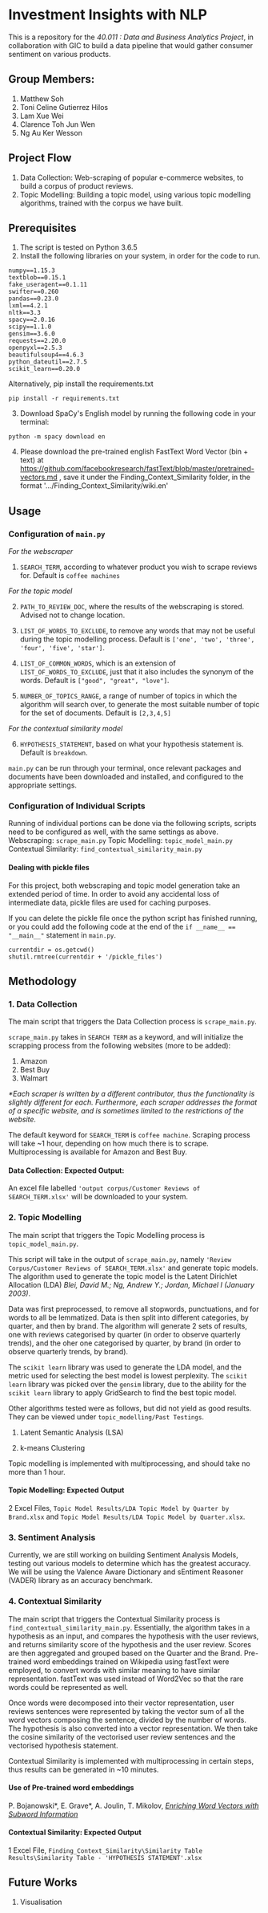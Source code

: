 # Investment Insights with NLP
 
 This is a repository for the <i>40.011 : Data and Business Analytics Project</i>, in collaboration with GIC to build a data pipeline that would gather consumer sentiment on various products. 

## Group Members:
1. Matthew Soh
2. Toni Celine Gutierrez Hilos
3. Lam Xue Wei
4. Clarence Toh Jun Wen
5. Ng Au Ker Wesson

## Project Flow

1. Data Collection: Web-scraping of popular e-commerce websites, to build a corpus of product reviews. 
2. Topic Modelling: Building a topic model, using various topic modelling algorithms, trained with the corpus we have built.

## Prerequisites

1. The script is tested on Python 3.6.5 
2. Install the following libraries on your system, in order for the code to run. 

```
numpy==1.15.3
textblob==0.15.1
fake_useragent==0.1.11
swifter==0.260
pandas==0.23.0
lxml==4.2.1
nltk==3.3
spacy==2.0.16
scipy==1.1.0
gensim==3.6.0
requests==2.20.0
openpyxl==2.5.3
beautifulsoup4==4.6.3
python_dateutil==2.7.5
scikit_learn==0.20.0
```

Alternatively, pip install the requirements.txt

```
pip install -r requirements.txt
```

3. Download SpaCy's English model by running the following code in your terminal:

```
python -m spacy download en
```

4. Please download the pre-trained english FastText Word Vector (bin + text) at https://github.com/facebookresearch/fastText/blob/master/pretrained-vectors.md , save it under the Finding_Context_Similarity folder, in the format '.../Finding_Context_Similarity/wiki.en'

## Usage

### Configuration of ```main.py```

<i> For the webscraper </i>

1. `SEARCH_TERM`, according to whatever product you wish to scrape reviews for. Default is `coffee machines`

<i> For the topic model </i>

2. `PATH_TO_REVIEW_DOC`, where the results of the webscraping is stored. Advised not to change location.

3. `LIST_OF_WORDS_TO_EXCLUDE`, to remove any words that may not be useful during the topic modelling process. Default is `['one', 'two', 'three', 'four', 'five', 'star']`.

4. `LIST_OF_COMMON_WORDS`, which is an extension of ```LIST_OF_WORDS_TO_EXCLUDE```, just that it also includes the synonym of the words. Default is `["good", "great", "love"]`.

5. `NUMBER_OF_TOPICS_RANGE`, a range of number of topics in which the algorithm will search over, to generate the most suitable number of topic for the set of documents. Default is `[2,3,4,5]`

<i> For the contextual similarity model </i>

6. `HYPOTHESIS_STATEMENT`, based on what your hypothesis statement is. Default is `breakdown`.

```main.py``` can be run through your terminal, once relevant packages and documents have been downloaded and installed, and configured to the appropriate settings.

### Configuration of Individual Scripts

Running of individual portions can be done via the following scripts, scripts need to be configured as well, with the same settings as above.
Webscraping:  ```scrape_main.py```
Topic Modelling: ```topic_model_main.py```
Contextual Similarity: ```find_contextual_similarity_main.py```

#### Dealing with pickle files

For this project, both webscraping and topic model generation take an extended period of time. In order to avoid any accidental loss of intermediate data, pickle files are used for caching purposes.

If you can delete the pickle file once the python script has finished running, or you could add the following code at the end of the ``` if __name__ == "__main__" ``` statement in ```main.py```. 

```
currentdir = os.getcwd()
shutil.rmtree(currentdir + '/pickle_files')
```


## Methodology

### 1. Data Collection

The main script that triggers the Data Collection process is ```scrape_main.py```. 

```scrape_main.py``` takes in ```SEARCH TERM``` as a keyword, and will initialize the scrapping process from the following websites (more to be added):

1. Amazon
2. Best Buy 
3. Walmart 

<i> *Each scraper is written by a different contributor, thus the functionality is slightly different for each. Furthermore, each scraper addresses the format of a specific website, and is sometimes limited to the restrictions of the website. </i>

The default keyword for ```SEARCH_TERM``` is ```coffee machine```. 
Scraping process will take ~1 hour, depending on how much there is to scrape. Multiprocessing is available for Amazon and Best Buy.

#### Data Collection: Expected Output:

An excel file labelled ```'output corpus/Customer Reviews of SEARCH_TERM.xlsx'``` will be downloaded to your system.

### 2. Topic Modelling

The main script that triggers the Topic Modelling process is ```topic_model_main.py```. 

This script will take in the output of ```scrape_main.py```, namely ```'Review Corpus/Customer Reviews of SEARCH_TERM.xlsx'``` and generate topic models. The algorithm used to generate the topic model is the Latent Dirichlet Allocation (LDA) <i>Blei, David M.; Ng, Andrew Y.; Jordan, Michael I (January 2003)</i>.

Data was first preprocessed, to remove all stopwords, punctuations, and for words to all be lemmatized. Data is then split into different categories, by quarter, and then by brand. The algorithm will generate 2 sets of results, one with reviews categorised by quarter (in order to observe quarterly trends), and the oher one categorised by quarter, by brand (in order to observe quarterly trends, by brand).

The ```scikit learn``` library was used to generate the LDA model, and the metric used for selecting the best model is lowest perplexity. The ```scikit learn``` library was picked over the ```gensim``` library, due to the ability for the ```scikit learn``` library to apply GridSearch to find the best topic model.

Other algorithms tested were as follows, but did not yield as good results. They can be viewed under ```topic_modelling/Past Testings```.

1. Latent Semantic Analysis (LSA)

2. k-means Clustering

Topic modelling is implemented with multiprocessing, and should take no more than 1 hour.

#### Topic Modelling: Expected Output

2 Excel Files, ```Topic Model Results/LDA Topic Model by Quarter by Brand.xlsx``` and ```Topic Model Results/LDA Topic Model by Quarter.xlsx```.


### 3. Sentiment Analysis 

Currently, we are still working on building Sentiment Analysis Models, testing out various models to determine which has the greatest accuracy. We will be using the Valence Aware Dictionary and sEntiment Reasoner (VADER) library as an accuracy benchmark.

### 4. Contextual Similarity

The main script that triggers the Contextual Similarity process is ```find_contextual_similarity_main.py```. Essentially, the algorithm takes in a hypothesis as an input, and compares the hypothesis with the user reviews, and returns similarity score of the hypothesis and the user review. Scores are then aggregated and grouped based on the Quarter and the Brand. Pre-trained word embeddings trained on Wikipedia using fastText were employed, to convert words with similar meaning to have similar representation. fastText was used instead of Word2Vec so that the rare words could be represented as well.

Once words were decomposed into their vector representation, user reviews sentences were represented by taking the vector sum of all the word vectors composing the sentence, divided by the number of words. The hypothesis is also converted into a vector representation. We then take the cosine similarity of the vectorised user review sentences and the vectorised hypothesis statement.

Contextual Similarity is implemented with multiprocessing in certain steps, thus results can be generated in ~10 minutes.

#### Use of Pre-trained word embeddings
P. Bojanowski*, E. Grave*, A. Joulin, T. Mikolov, [<i>Enriching Word Vectors with Subword Information</i>](https://arxiv.org/abs/1607.04606)

#### Contextual Similarity: Expected Output

1 Excel File, ```Finding_Context_Similarity\Similarity Table Results\Similarity Table - 'HYPOTHESIS STATEMENT'.xlsx```

## Future Works

1. Visualisation

